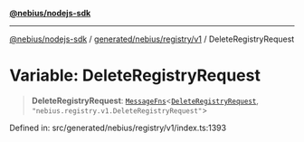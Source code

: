 [**@nebius/nodejs-sdk**](../../../../../README.md)

---

[@nebius/nodejs-sdk](../../../../../README.md) / [generated/nebius/registry/v1](../README.md) / DeleteRegistryRequest

# Variable: DeleteRegistryRequest

> **DeleteRegistryRequest**: [`MessageFns`](../../../../../runtime/protos/core/interfaces/MessageFns.md)\<[`DeleteRegistryRequest`](../interfaces/DeleteRegistryRequest.md), `"nebius.registry.v1.DeleteRegistryRequest"`\>

Defined in: src/generated/nebius/registry/v1/index.ts:1393
